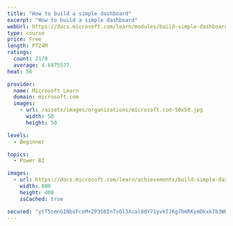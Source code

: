 ```yaml
---
title: "How to build a simple dashboard"
excerpt: "How to build a simple dashboard"
webUrl: https://docs.microsoft.com/learn/modules/build-simple-dashboard/
type: course
price: Free
length: PT24M
ratings:
  count: 2170
  average: 4.6875577
heat: 56

provider:
  name: Microsoft Learn
  domain: microsoft.com
  images:
    - url: /assets/images/organizations/microsoft.com-50x50.jpg
      width: 50
      height: 50

levels:
  - Beginner

topics:
  - Power BI

images:
  - url: https://docs.microsoft.com/learn/achievements/build-simple-dashboard-social.png
    width: 800
    height: 400
    isCached: true

secured: "ytT5smnGINbsFceM+ZP3S0InTsOl3Xcal8dY71yvkTJKg7hmRKymDkxk7b3WKVd5h1mWsdjaW2EeB8LdT1UTuGq8Cf9iCOkp0jv3FGN7oJ4A8yYqPV3yAIilN8PNgqpBpPfj632QMmasCAwXs1MHENknjBYJg6pjQCYIbca/mW23ttB7DL0xv9zly0u7fhbK570trzRgG5XZ+3SdfqGkr1q01CzZbPEkWuUHhvQOa1OCrr8ixKafWh7xj09iZtJnUfYbzHvw5fqUV7NRCnKSJsqtdD55I9jRPjO6rzYtukCtp1m0x4i35g3Jv4pD6S4jMmNBtFNGzz7vsHFeroG1eEylJa9LFqTe+rXXXxs55tVGItmlMIGGdHRh/KtbN6Yc3uXFXx93JN7ppE8+zevG8M2MliCDxnuWuiU/EZ2huMc=;ig3PJAv4ZTCOxz9Zne0xQw=="
---
```


